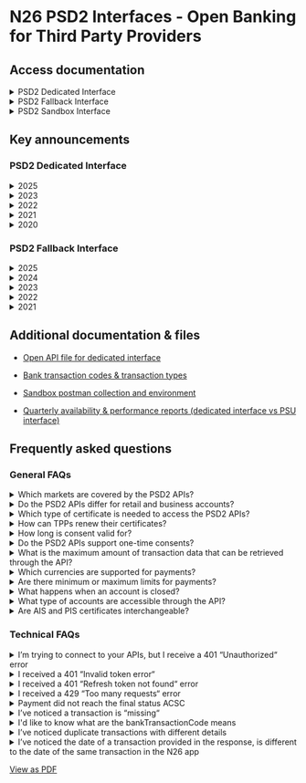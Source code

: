 # N26 PSD2 Interfaces - Open Banking for Third Party Providers
## Access documentation
<details>
<summary> PSD2 Dedicated Interface</summary>

- [AISP Access documentation](./doc/dedicated-aisp.md)

- [PISP Access documentation](./doc/dedicated-pisp.md)

- [CBPII Access documentation](./doc/dedicated-cbpii.md)

</details>

<details>
<summary> PSD2 Fallback Interface</summary>

- [AISP access documentation](./doc/fallback-aisp.md)

- [PISP access documentation](./doc/fallback-pisp.md)

</details>

<details>
<summary> PSD2 Sandbox Interface</summary>

- [Sandbox Access documentation](./doc/sandbox.md)

</details>

## Key announcements
### PSD2 Dedicated Interface
<details>
<summary> 2025</summary>

- **January 25, 2025** Test

- **January 20, 2025** This is a second test.

- **January 08, 2025** We are no longer requiring customers to accept the ___Term And Conditions___ for the SEPA Instant feature prior to performing the first transfer. There are no longer any fees associated with SEPA Instant.

</details>
<details>
<summary> 2023</summary>

- **September 18, 2023** New account selection screen on payment initiation step for users that have multiple IBANs, from Oct 4th 2023. *(please refer to our PIS access documentation)*

- **August 18, 2023** A debtor name is now displayed after payment initiation on GET /v1/berlin-group/v1/payments/sepa-credit-transfers/{{paymentId}}, /v1/berlin-group/v1/payments/instant-sepa-credit-transfers/{{paymentId}}, and /v1/berlin-group/v1/periodic-payments/sepa-credit-transfers/{{paymentId}}. *(please refer to our PIS access documentation)* 

- **July 24, 2023** An endpoint to get account transactions, from Oct 24th, 2023, will return the same date of a transaction provided in the response as the date of the same transaction in the N26 app. The endpoint also introduces pagination during the first 15 minutes of an AIS consent lifecycle. *(please refer to our AIS access documentation)*

- **April 21, 2023** To comply with EU Delegated Regulation 2022/2360, on Jun 22nd, 2023 we will make a change, so that newly issued tokens and consent required to access account information will be valid for up to 180 days. Existing tokens and consent, at the time of the change, will not be impacted *(please contact us if you have further questions)*

- **March 16, 2023** Additional transaction statuses ACFC and ACSC will be supported in the /v1/payments/sepa-credit-transfers/{{paymentId}}/status and /v1/payments/instant-sepa-credit-transfers/{{paymentId}}/status endpoints, from Mar 31st, 2023 *(please refer to our PIS access documentation)*

</details>

<details>
<summary> 2022</summary>

- **November 24, 2022** Periodic payments are now supported, and can be intitiated without specifying the debtor account *(please refer to our PIS access documentation)*

- **August 26, 2022** SEPA and SEPA instant transfers can now be initiated without specifying the debtor account *(please refer to our PIS access documentation)*

- **July 29, 2022** Funds confirmation endpoints are now supported *(please refer to our CBPII access documentation)*

- **June 30, 2022** Initiation of SEPA instant transfers is now supported *(please refer to our PIS access documentation)*

- **April 25, 2022** The additional Information field has been included in the transaction information we provide, as an ID that links all card transactions related to a single purchase *(please refer to our AIS access documentation)*

- **Jan 24, 2022** The following parameters will be added to transaction information we provide, from Apr 25th, 2022: mandateID, creditorID, remittanceInformationUnstructured *(please refer to our AIS access documentation)*

</details>

<details>
<summary> 2021</summary>

- **Dec 13, 2021** Transactions previously classified as “pending” will be classified as “booked” transactions, from Mar 14th, 2022 *(please refer to our FAQs)*

- **Feb 3, 2021** token.io interface (deprecated from Nov 4, 2020) will be fully disabled from Mar 1st, 2021

</details>

<details>
<summary> 2020</summary>

- **Nov 4, 2020** The N26 PSD2 PISP Open Banking API has been released (Berlin Group 1.3.6 conformity). Token.io interface is deprecated.

- **Oct 22, 2020** We’ve just released the brand-new version of our PSD2 AISP Open Banking API, compliant with the Berlin Group 1.3.6 specification

</details>

### PSD2 Fallback Interface

<details>
<summary> 2025</summary>

- **January 08, 2025** We are no longer requiring customers to accept the ___Term And Conditions___ for the SEPA Instant feature prior to performing the first transfer. There are no longer any fees associated with SEPA Instant.

</details>

<details>
<summary> 2024</summary>

- **March 5, 2024** Endpoints /api/me, /api/accounts, /api/v3/spaces, /api/v3/spaces/{ID} will be disabled from June 5th 2024. Following the disabling of aforementioned endpoints, 2 new endpoints `/api/v2/accounts` and `/api/v2/accounts/{accountId}` have been added. *(please refer to our [Fallback AISP](./doc/fallback-aisp.md#get-accounts-information))*

</details>

<details>
<summary> 2023</summary>
  
- **October 27, 2023** Following the disabling of /api/smrt/transactions, also used to confirm the initiation of a payment, 3 new payment status endpoints have been added. *(please refer to our [Fallback PISP](./doc/fallback-pisp.md#get-status-of-initiated-transactions)*

- **October 19, 2023** Endpoints /api/me, /api/accounts, /api/v3/spaces, /api/v3/spaces/{ID} are deprecated but will remain enabled until further notice. New endpoints will be added to get accounts, which will replace aforementioned endpoints.  *(please refer to our AIS access documentation)*

- **October 2, 2023** Endpoints /api/me, /api/accounts are deprecated and will be disabled from Jan 2nd 2024.  *(please refer to our AIS access documentation)*

- **July 17, 2023** New endpoints to get account transactions /api/fallback/accounts/{accountId}/transactions and account transaction details /api/fallback/accounts/{accountId}/transactions/{transactionId} have been added to the fallback interface. Old endpoints /api/smrt/transactions, /api/smrt/transactions/{transactionId} and /api/v3/spaces/{ID}/transactions are deprecated and will be disabled from October 18th, 2023.  *(please refer to our [Fallback AISP](./doc/fallback-aisp.md#get-account-transactions) documentation)*

- **April 21, 2023** To comply with EU Delegated Regulation 2022/2360, on Jun 22nd, 2023 we will make a change, so that newly issued tokens required to access account information will be valid for up to 180 days. Existing tokens, at the time of the change, will not be impacted *(please contact us if you have further questions)*

</details>

<details>
<summary> 2022</summary>

- **November 28, 2022** New SEPA CT payment initiation endpoint /api/openbanking/fallback/sepa-ct is live; /api/encryption/key and /api/transactions will be disabled from Feb 27th, 2023 *(please refer to our PIS access documentation)*

- **August 01, 2022** Initiation of SEPA instant transfers is now supported *(please refer to our PIS access documentation)*

- **May 17, 2022** New Spaces endpoint /api/v3/spaces is live; old Spaces endpoint /api/spaces will be disabled from Aug 17th, 2022 *(please refer to our AIS access documentation)*

</details>

<details>
<summary> 2021</summary>

- **Nov 17, 2021** /api/v2/spaces endpoint has been disabled

</details>

## Additional documentation & files
- [Open API file for dedicated interface](./doc/assets/openapi/XS2A_Open_API.yml)

- [Bank transaction codes & transaction types](./doc/assets/openapi/additional_api_spec.md)

- [Sandbox postman collection and environment](./doc/assets/postman)

- [Quarterly availability & performance reports (dedicated interface vs PSU interface)](./doc/assets/quarterly-report)

## Frequently asked questions
### General FAQs
<details>
  <summary>Which markets are covered by the PSD2 APIs?</summary>

> The APIs cover all European markets that N26 is present in.

</details>

<details>
  <summary>Do the PSD2 APIs differ for retail and business accounts?</summary>

> The same API implementation is used for retail and business accounts, and the APIs work the same for both.

</details>

<details>
  <summary>Which type of certificate is needed to access the PSD2 APIs?</summary>

> The PSD2 APIs can be accessed with a valid eIDAS QWAC certificate.

</details>

<details>
  <summary>How can TPPs renew their certificates?</summary>

> TPPs can renew their certificates by making a normal API call with the new certificate, in which the certificate will be onboarded automatically. Both the new and old certificate will be supported concurrently, and both can be used, until the old certificate expires.
> Please note that if the **organization identifier / client ID** will be different in the new certificate, TPPs will need to re-obtain authorisation tokens and consent from PSUs for the new certificate.

</details>

<details>
  <summary>How long is consent valid for?</summary>

> For AIS requests, consent is valid for a maximum of 180 days, unless a shorter period is specified using the “validUntil“ parameter. Please note that a PSU has up to 5 minutes to confirm consent in the N26 app.
> For PIS requests, access is only valid for 15 minutes and for one transaction. Please note that a PSU has up to 12 minutes to certify the payment in the N26 app.

</details>

<details>
  <summary>Do the PSD2 APIs support one-time consents?</summary>

> The PSD2 APIs support both one-time ("recurringIndicator": false) and recurring ("recurringIndicator": true) consents.

</details>

<details>
  <summary>What is the maximum amount of transaction data that can be retrieved through the API?</summary>

> Generally, transactions requests are limited to a period of 90 days from the time the request is made. The only exception to this limitation, applies during the first 15 minutes of an AIS consent lifecycle. In this time period, any transactions request made will not be limited. Moreover, requests made without specifying dateFrom and dateTo will return all transactions made since the account was created. After this time period, the above limitation will apply, and any requests trying to retrieve transactions older than 90 days will be rejected.
> Please note our services use UTC timing, and keep this in mind when setting dateFrom and dateTo parameters.

</details>

<details>
  <summary>Which currencies are supported for payments?</summary>

> The Euro.

</details>

<details>
  <summary>Are there minimum or maximum limits for payments?</summary>

> Transaction limits are set by the customer.

</details>

<details>
  <summary>What happens when an account is closed?</summary>

> Response should be a 404 error, which indicates that the account could not be found (either because it has been closed, or because it does not exist).

</details>

<details>
  <summary>What type of accounts are accessible through the API?</summary>

> N26 customers have a main account and, depending on their membership, up to 10 additional sub-accounts which are called [Spaces](https://n26.com/en-eu/spaces). Furthermore, N26 customers can enable a unique IBAN number for each sub-account, which is different to the IBAN number of the main account.
> Please note that the main account and sub-accounts each have their own individual balances. More specifically, the main account balance does not include the balance(s) of the sub-account(s).
> There is currently, unfortunately, no way to retrieve a customer’s single total account balance through our API. To achieve this, we recommend retrieving the balance of the main account and each sub-account individually, and then aggregating them. The balance of Space(s) will be returned even in cases where N26 customers have chosen to “lock“ a Space or “hide“ the Space’s balance in the N26 app.

</details>

<details>
<summary>Are AIS and PIS certificates interchangeable?</summary>

> Please note that the endpoints that can be accessed are dependent on the role stated in the QWAC certificate. A PIS certificate is required to access the PIS endpoints, and an AIS certificate is required to access AIS endpoints. This is true for all our interfaces; whether you wish to access the dedicated, fallback or sandbox interface. TPPs can possess an AIS certificate, a PIS certificate or both. Access and refresh tokens are also different depending on whether the call to the API is AISP or PISP.

</details>

### Technical FAQs

<details>
  <summary>I’m trying to connect to your APIs, but I receive a 401 “Unauthorized“ error</summary>

> This could happen for a few reasons, such as:
> Incorrect or expired certificate used (as our APIs can only be accessed with a valid eIDAS QWAC certificate)
> No certificated included in the authorization call (our oAuth/authorize end point includes certificate validation)
> client_id parameter does not match the organizationId field in your certificate
> If you continue to face this error, and it is not caused by any of the above reasons, please reach out to us.

</details>

<details>
  <summary>I received a 401 “Invalid token error“</summary>

> This could indicate that the access token used in the call has been invalidated, which could be due to multiple refresh token calls, as each refresh token call invalidates the previous access token. Please be sure you are using the newest generated access token. If this is not the cause of your error, please reach out to us.

</details>

<details>
  <summary>I received a 401 “Refresh token not found“ error</summary>

> This indicates that the refresh token has been invalidated, which could happen for one of the following reasons:
> It expired after 180 days
> The PSU made a change to their core data (e.g. password, email, phone number)
> The PSU’s KYC status was reset
> In this scenario, the PSU is required to re-log in. If this is something you would like us to look into, please reach out to us with the following information:
> Confirmation of how many PSUs are affected by the issue
> Confirmation of whether you received direct complaints from affected PSUs
> Any information you might have on whether the affected PSUs made any changes to their account
> If possible, request IDs of both failed attempts to refresh the access token (with this error) and previous successful attempts for the same affected PSU

</details>

<details>
  <summary>I received a 429 “Too many requests“ error</summary>

> It is likely that you have exceeded our rate limiting rules. While we do not publish our rate limiting policy, we have limits and quotas on our APIs, and rate limit according to user IP address, external IP address or certificate. Any changes to the rules may only be considered if we are confident that the activity does not negatively impact N26 or our customers. If this negatively affects your integration with us, please reach out to us and share more details on your needs, such as:
> External IPs used
> Requests per application per second or per hour etc

</details>

<details>
  <summary>Payment did not reach the final status ACSC</summary>

> ⚠️ _Please keep in mind that, as per page 42 of the Berlin Group standards v 1.3.6, we are  only required to provide status information immediately after the initiation of the payment. We are thus not required to ensure that all statuses are reached within the life of the access token._
> 
>  For successfully executed **SEPA CT and instant SEPA CT payments** , the payment statuses follow the order: RCVD -> ACCP -> ACFC -> ACSC.
> In some cases, the final status may not be reached within the life of the access token, or the status may be changed to RJCT. This may be due to various reasons, some of which are outlined in the table below (this list is not exhaustive):
> <table>
<tr>
    <td><b>Last available status</b></td>
    <td><b>Possible cause(s)</b></td>
</tr>
<tr>
    <td>RCVD</td>
    <td>User has not completed certification</td>
</tr>
<tr>
    <td>RJCT (after RCVD)</td>
    <td>Certification expired, was cancelled by user or failed due to technical issues</td>
</tr>
<tr>
    <td>RJCT (after ACCP)</td>
    <td>User has insufficient funds for payment, or funds check failed due to technical issues</td>
</tr>
<tr>
    <td>ACFC</td>
    <td>Delay in compliance checks; (SEPA CT only) still pending reconciliation from BundesBank</td>
</tr>
</table>

</details>

<details>
  <summary>I’ve noticed a transaction is “missing“
</summary>

> In some cases you may notice that a transaction is present in our response up to a certain date, after which it is “missing“. This usually pertains to card transactions, and it is likely that the transaction has been hidden and replaced by another one. Please note that this takes place within the N26 app, and is not unique to our Open Banking implementation.
> When a card purchase is made, typically:
> <ol><li>The funds are initially reserved → authorisation transaction (bank code: PMNT-MCRD-UPCT)</li>
> <ol><li>Balance is impacted, although the funds have not yet left the customer’s account</li></ol>
> <li>The merchant settles the claim and collects the funds → authorisation transaction is hidden, and replaced by </li>
> <ol><li>presentment transaction (bank code: PMNT-CCRD-POSD)</li>
> <li>Merchant has up to ~12 days to settle the claim</li>
> <li>No further balance impact</li></ol></ol>  
> In some cases:
> <ol><li>The authorisation is cancelled by the merchant or it expires → authorisation reversal or authorisation expiry transaction (bank code: PMNT-MCRD-DAJT for both)</li>
> <ol><li>Balance is impacted, and it appears as a “refund“ in the transaction list</li></ol>
> <li>The authorisation is higher than the actual purchase amount → authorisation reversal transaction for the excess amount</li></ol>
> Below are some examples with numbers:
> <br/><b>Example 1: Customer purchases 12€ book from book store, and merchant settles claim</b>
> <table>
<tr>
    <td><b>What takes place</b></td>
    <td>1. Funds are reserved</td>
    <td>2. Merchant settles claim</td>
</tr>
<tr>
    <td><b>Transaction list impact</b></td>
    <td>-12€ <i>authorisation</i> transaction</td>
    <td><strike>-12€ <i>authorisation</i> transaction</strike> <i>(hidden)</i><br/>-12€ <i>presentment</i> 
transaction</td>
</tr>
<tr>
    <td><b>Balance impact</b></td>
    <td>-12€</td>
    <td>0€</td>
</tr>
</table>
<br/><b>Example 2: Customer purchases 12€ book from book store, but merchant does NOT settle claim</b>
 <table>
<tr>
    <td><b>What takes place</b></td>
    <td>1. Funds are reserved</td>
    <td>2. <i>Authorisation</i> is reversed</td>
</tr>
<tr>
    <td><b>Transaction list impact</b></td>
    <td>-12€ <i>authorisation</i> transaction</td>
    <td>+12€ <i>authorisation reversal/expiry</i> transaction</td>
</tr>
<tr>
    <td><b>Balance impact</b></td>
    <td>-12€</td>
    <td>+12€</td>
</tr>

</table>
<br/><b>Example 3: Customer rents electric scooter for 12€, but in the end the cost is only 8€</b>
<table>
<tr>
    <td><b>What takes place</b></td>
    <td>1. Funds are reserved</td>
    <td>2. <i>Authorisation</i> is partially reversed (the excess)</td>
    <td>3. Merchant settles claim (the actual cost)</td>
</tr>
<tr>
    <td><b>Transaction list impact</b></td>
    <td>-12€ <i>authorisation</i> transaction</td>
    <td>+4€ <i>authorisation</i> reversal transaction</td>
    <td><strike>-12€ <i>authorisation</i> transaction</strike> <i>(hidden)</i><br/><strike>+4€ <i>authorisation 
reversal</i> transaction</strike> <i>(hidden)</i><br/>-8€ <i>presentment</i> transaction</td>
</tr>
<tr>
    <td><b>Balance impact</b></td>
    <td>-12€</td>
    <td>+4€</td>
    <td>0€</td>
</tr>
</table>
</details>

<details>
  <summary>I'd like to know what are the bankTransactionCode means</summary>

  > We've created [Additional API Specification](./doc/assets/openapi/additional_api_spec.md) page with specific section related to request & response parameters, including [Bank Transaction Code](./doc/assets/openapi/additional_api_spec.md#bank-transaction-code)

</details>

<details>
  <summary>I’ve noticed duplicate transactions with different details</summary>

> Since our change to bookingStatus made on 14 March 2022, you may notice duplicate transactions with different 
> transactionIDs, booking and value dates. This usually pertains to card transactions.
> <br/>As described in <b>technical FAQ #5</b>, when a card purchase is made, the first transaction is an <i>authorisation</i> 
> transaction (e.g. which took place on 1st March 2022). This is then hidden and replaced by a <i>presentment</i> transaction which takes place at a later date (e.g. 3rd March 2022). These are treated as two separate transactions, and thus have different transactionIDs as well as bookingDate and valueDates. Thus, if you are seeing duplicate transactions with different details, you are most likely seeing both the <i>authorisation</i> and presentment.
> <br/>Please note that once the <i>authorisation</i> transaction is hidden, it is no longer included in our API response and 
> only the <i>presentment</i> transaction is shared.

</details>

<details>
  <summary>I’ve noticed the date of a transaction provided in the response, is different to the date of the same transaction in the N26 app</summary>

> In some cases you may notice that the date of a particular transaction in our response, appears different to the date of the same transaction in the N26 app. This usually pertains to card transactions.
> <br/> As described in <b>technical FAQ #5</b> , when a card purchase is made, the first transaction is an <i>authorisation</i> 
> transaction (e.g. which took place on 1st March 2022). This is then hidden and replaced by a <i>presentment</i> transaction which takes place at a later date (e.g. 3rd March 2022). Although, from 3rd March 2022, the transaction the customer sees in their transaction list is the <i>presentment</i> transaction, the associated date of the transaction does not change from 1st March 2022 to 3rd March 2022. This is to avoid confusing the customer, who is most likely more interested in the date the purchase was made, rather than the date the merchant settled the claim.
> <br/>Please note that once the <i>authorisation</i> transaction is hidden, it is no longer included in our API response and 
> only the <i>presentment</i> transaction is shared. Therefore, the transaction you observe in the response our APIs provide, with a different date, is most likely the <i>presentment</i> transaction - this can be confirmed by checking the transaction’s bank code. Additionally, as our implementation provides transaction data as it is stored, our APIs will always return the accurate date of the transaction.

</details>

[View as PDF](./doc/assets/pdf/N26-PSD2-FAQs.pdf)
